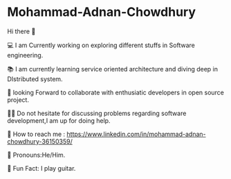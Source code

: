 # Mohammad-Adnan-Chowdhury

Hi there 👋 

💻 I am Currently working on exploring different stuffs in Software engineering.

📚 I am currently learning service oriented architecture and diving deep in DIstributed system.

🤲 looking Forward to collaborate with enthusiatic developers in open source project.

💁🏻 Do not hesitate for discussing problems regarding software development,I am up for doing help.

🫳 How to reach me : https://www.linkedin.com/in/mohammad-adnan-chowdhury-36150359/

🤵 Pronouns:He/Him.

🎸  Fun Fact: I play guitar.

